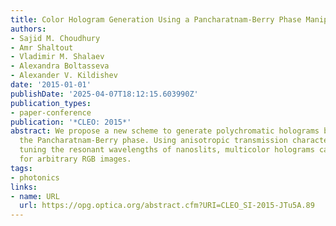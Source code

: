 ```yaml
---
title: Color Hologram Generation Using a Pancharatnam-Berry Phase Manipulating Metasurface
authors:
- Sajid M. Choudhury
- Amr Shaltout
- Vladimir M. Shalaev
- Alexandra Boltasseva
- Alexander V. Kildishev
date: '2015-01-01'
publishDate: '2025-04-07T18:12:15.603990Z'
publication_types:
- paper-conference
publication: '*CLEO: 2015*'
abstract: We propose a new scheme to generate polychromatic holograms by manipulating
  the Pancharatnam-Berry phase. Using anisotropic transmission characteristics and
  tuning the resonant wavelengths of nanoslits, multicolor holograms can be produced
  for arbitrary RGB images.
tags:
- photonics
links:
- name: URL
  url: https://opg.optica.org/abstract.cfm?URI=CLEO_SI-2015-JTu5A.89
---
```

